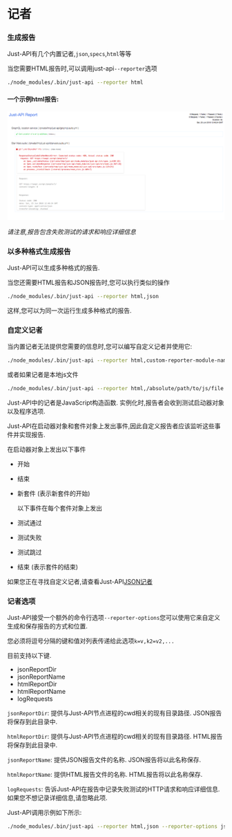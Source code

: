 
# 记者

### 生成报告

Just-API有几个内置记者,`json`,`specs`,`html`等等

当您需要HTML报告时,可以调用just-api`--reporter`选项

```sh
./node_modules/.bin/just-api --reporter html
```

#### 一个示例html报告: 

![Report](./img/html-report.png)

*请注意,报告包含失败测试的请求和响应详细信息*

### 以多种格式生成报告

Just-API可以生成多种格式的报告. 

当您还需要HTML报告和JSON报告时,您可以执行类似的操作

```sh
./node_modules/.bin/just-api --reporter html,json
```

这样,您可以为同一次运行生成多种格式的报告. 

### 自定义记者

当内置记者无法提供您需要的信息时,您可以编写自定义记者并使用它: 

```sh
./node_modules/.bin/just-api --reporter html,custom-reporter-module-name
```

或者如果记者是本地js文件

```sh
./node_modules/.bin/just-api --reporter html,/absolute/path/to/js/file
```

Just-API中的记者是JavaScript构造函数. 实例化时,报告者会收到测试启动器对象以及程序选项. 

Just-API在启动器对象和套件对象上发出事件,因此自定义报告者应该监听这些事件并实现报告. 

在启动器对象上发出以下事件

-   开始
-   结束
-   新套件 (表示新套件的开始) 

    以下事件在每个套件对象上发出

-   测试通过
-   测试失败
-   测试跳过
-   结束 (表示套件的结束) 

如果您正在寻找自定义记者,请查看Just-API[JSON记者](https://github.com/kiranz/just-api/blob/master/lib/reporters/json.js) 

### 记者选项

Just-API接受一个额外的命令行选项`--reporter-options`您可以使用它来自定义生成和保存报告的方式和位置. 

您必须将逗号分隔的键和值对列表传递给此选项`k=v,k2=v2,...`

目前支持以下键. 

-   jsonReportDir
-   jsonReportName
-   htmlReportDir
-   htmlReportName
-   logRequests

`jsonReportDir`: 提供与Just-API节点进程的cwd相关的现有目录路径. JSON报告将保存到此目录中. 

`htmlReportDir`: 提供与Just-API节点进程的cwd相关的现有目录路径. HTML报告将保存到此目录中. 

`jsonReportName`: 提供JSON报告文件的名称. JSON报告将以此名称保存. 

`htmlReportName`: 提供HTML报告文件的名称. HTML报告将以此名称保存. 

`logRequests`: 告诉Just-API在报告中记录失败测试的HTTP请求和响应详细信息. 如果您不想记录详细信息,请忽略此项. 

Just-API调用示例如下所示: 

```sh
./node_modules/.bin/just-api --reporter html,json --reporter-options jsonReportDir=reports,jsonReportName=json-report,htmlReportDir=reports,htmlReportName=html-report,logRequests     
```

